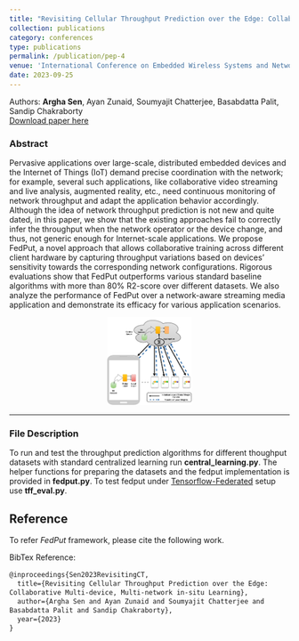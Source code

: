 ```yaml
---
title: "Revisiting Cellular Throughput Prediction over the Edge: Collaborative Multi-device, Multi-network in-situ Learning"
collection: publications
category: conferences
type: publications
permalink: /publication/pep-4
venue: 'International Conference on Embedded Wireless Systems and Networks (EWSN)'
date: 2023-09-25
---
```


Authors: <b>Argha Sen</b>, Ayan Zunaid, Soumyajit Chatterjee, Basabdatta Palit, Sandip Chakraborty<br>
[Download paper here](/files/arxiv_iwsn.pdf)

### Abstract

Pervasive applications over large-scale, distributed embedded devices and the Internet of Things (IoT) demand precise coordination with the network; for example, several such applications, like collaborative video streaming and live analysis, augmented reality, etc., need continuous monitoring of network throughput and adapt the application behavior accordingly. Although the idea of network throughput prediction is not new and quite dated, in this paper, we show that the existing approaches fail to correctly infer the throughput when the network operator or the device change, and thus, not generic enough for Internet-scale applications. We propose FedPut, a novel approach that allows collaborative training across different client hardware by capturing throughput variations based on devices’ sensitivity towards the corresponding network configurations. Rigorous evaluations show that FedPut outperforms various standard baseline algorithms with more than 80% R2-score over different
datasets. We also analyze the performance of FedPut over a network-aware streaming media application and demonstrate its efficacy for various application scenarios.

<p align="center">
<img src="https://raw.githubusercontent.com/arghasen10/fedput-implement/main/FederatedSetupDiagram.png" width="30%"/>
</p>

<hr>

### File Description

 To run and test the throughput prediction algorithms for different thoughput datasets with standard centralized learning run **central_learning.py**. The helper functions for preparing the datasets and the fedput implementation is provided in **fedput.py**. To test fedput under [Tensorflow-Federated](https://www.tensorflow.org/federated) setup use **tff_eval.py**. 


## Reference
To refer <i>FedPut</i> framework, please cite the following work.

BibTex Reference:
```
@inproceedings{Sen2023RevisitingCT,
  title={Revisiting Cellular Throughput Prediction over the Edge: Collaborative Multi-device, Multi-network in-situ Learning},
  author={Argha Sen and Ayan Zunaid and Soumyajit Chatterjee and Basabdatta Palit and Sandip Chakraborty},
  year={2023}
}
```
